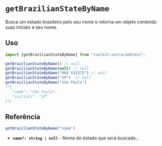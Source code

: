 # `getBrazilianStateByName`

Busca um estado brasileiro pelo seu nome e retorna um objeto contendo suas iniciais e seu nome.

## Uso

```ts
import {getBrazilianStateByName} from "toolkit-extra/address";

getBrazilianStateByName() // null
getBrazilianStateByName(null) // null
getBrazilianStateByName("NÃO EXISTE") // null
getBrazilianStateByName("SP")  // null
getBrazilianStateByName("São Paulo")
/*{
   "name": "São Paulo",
   "initials": "SP"
}*/
```

## Referência

```ts
getBrazilianStateByName("name")
```

- **`name?: string | null`** - Nome do estado que será buscado.;
